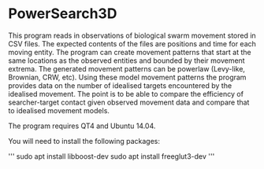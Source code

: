 # PowerSearch3D

This program reads in observations of biological swarm movement stored in CSV files. The expected contents of the files are positions and time for each moving entity. The program can create movement patterns that start at the same locations as the observed entities and bounded by their movement extrema. The generated movement patterns can be powerlaw (Levy-like, Brownian, CRW, etc). Using these model movement patterns the program provides data on the number of idealised targets encountered by the idealised movement. The point is to be able to compare the efficiency of searcher-target contact given observed movement data and compare that to idealised movement models.

The program requires QT4 and Ubuntu 14.04. 

You will need to install the following packages:

'''
sudo apt install libboost-dev
sudo apt install freeglut3-dev
'''
